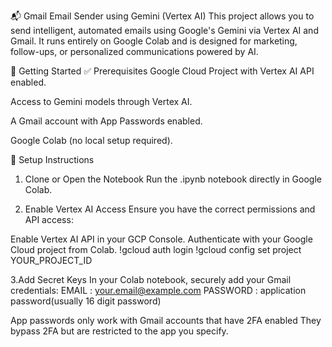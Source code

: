 📬 Gmail Email Sender using Gemini (Vertex AI)
This project allows you to send intelligent, automated emails using Google's Gemini via Vertex AI and Gmail. It runs entirely on Google Colab and is designed for marketing, follow-ups, or personalized communications powered by AI.

🚀 Getting Started
✅ Prerequisites
Google Cloud Project with Vertex AI API enabled.

Access to Gemini models through Vertex AI.

A Gmail account with App Passwords enabled.

Google Colab (no local setup required).

🧾 Setup Instructions
1. Clone or Open the Notebook
Run the .ipynb notebook directly in Google Colab.

2. Enable Vertex AI Access
Ensure you have the correct permissions and API access:

Enable Vertex AI API in your GCP Console.
Authenticate with your Google Cloud project from Colab.
!gcloud auth login
!gcloud config set project YOUR_PROJECT_ID

3.Add Secret Keys
In your Colab notebook, securely add your Gmail credentials:
EMAIL : your.email@example.com
PASSWORD : application password(usually 16 digit password)

App passwords only work with Gmail accounts that have 2FA enabled
They bypass 2FA but are restricted to the app you specify.
